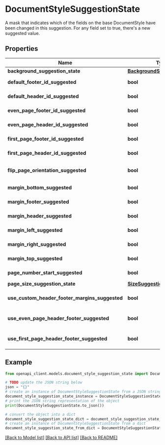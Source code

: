 # DocumentStyleSuggestionState

A mask that indicates which of the fields on the base DocumentStyle have been changed in this suggestion. For any field set to true, there's a new suggested value.

## Properties

Name | Type | Description | Notes
------------ | ------------- | ------------- | -------------
**background_suggestion_state** | [**BackgroundSuggestionState**](BackgroundSuggestionState.md) |  | [optional] 
**default_footer_id_suggested** | **bool** | Indicates if there was a suggested change to default_footer_id. | [optional] 
**default_header_id_suggested** | **bool** | Indicates if there was a suggested change to default_header_id. | [optional] 
**even_page_footer_id_suggested** | **bool** | Indicates if there was a suggested change to even_page_footer_id. | [optional] 
**even_page_header_id_suggested** | **bool** | Indicates if there was a suggested change to even_page_header_id. | [optional] 
**first_page_footer_id_suggested** | **bool** | Indicates if there was a suggested change to first_page_footer_id. | [optional] 
**first_page_header_id_suggested** | **bool** | Indicates if there was a suggested change to first_page_header_id. | [optional] 
**flip_page_orientation_suggested** | **bool** | Optional. Indicates if there was a suggested change to flip_page_orientation. | [optional] 
**margin_bottom_suggested** | **bool** | Indicates if there was a suggested change to margin_bottom. | [optional] 
**margin_footer_suggested** | **bool** | Indicates if there was a suggested change to margin_footer. | [optional] 
**margin_header_suggested** | **bool** | Indicates if there was a suggested change to margin_header. | [optional] 
**margin_left_suggested** | **bool** | Indicates if there was a suggested change to margin_left. | [optional] 
**margin_right_suggested** | **bool** | Indicates if there was a suggested change to margin_right. | [optional] 
**margin_top_suggested** | **bool** | Indicates if there was a suggested change to margin_top. | [optional] 
**page_number_start_suggested** | **bool** | Indicates if there was a suggested change to page_number_start. | [optional] 
**page_size_suggestion_state** | [**SizeSuggestionState**](SizeSuggestionState.md) |  | [optional] 
**use_custom_header_footer_margins_suggested** | **bool** | Indicates if there was a suggested change to use_custom_header_footer_margins. | [optional] 
**use_even_page_header_footer_suggested** | **bool** | Indicates if there was a suggested change to use_even_page_header_footer. | [optional] 
**use_first_page_header_footer_suggested** | **bool** | Indicates if there was a suggested change to use_first_page_header_footer. | [optional] 

## Example

```python
from openapi_client.models.document_style_suggestion_state import DocumentStyleSuggestionState

# TODO update the JSON string below
json = "{}"
# create an instance of DocumentStyleSuggestionState from a JSON string
document_style_suggestion_state_instance = DocumentStyleSuggestionState.from_json(json)
# print the JSON string representation of the object
print(DocumentStyleSuggestionState.to_json())

# convert the object into a dict
document_style_suggestion_state_dict = document_style_suggestion_state_instance.to_dict()
# create an instance of DocumentStyleSuggestionState from a dict
document_style_suggestion_state_from_dict = DocumentStyleSuggestionState.from_dict(document_style_suggestion_state_dict)
```
[[Back to Model list]](../README.md#documentation-for-models) [[Back to API list]](../README.md#documentation-for-api-endpoints) [[Back to README]](../README.md)


